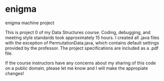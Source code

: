 enigma
======

enigma machine project

This is project 0 of my Data Structures course. Coding, debugging, and meeting style standards took approximately 15
hours. I created all .java files with the exception of PermutationData.java, which contains default settings 
provided by the professor. The project specifications are included as a .pdf file.

If the course instructors have any concerns about my sharing of this code
on a public domain, please let me know and I will make the appropiate changes!
